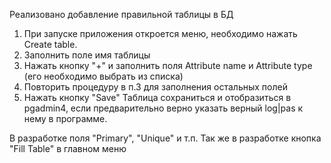 ﻿Реализовано добавление правильной таблицы в БД
 1. При запуске приложения откроется меню, необходимо нажать Create table. 
 2. Заполнить поле имя таблицы
 3. Нажать кнопку "+" и заполнить поля Attribute name и Attribute type (его необходимо выбрать из списка)
 4. Повторить процедуру в п.3 для заполнения остальных полей 
 5. Нажать кнопку "Save"
 Таблица сохраниться и отобразиться в pgadmin4, если предварительно верно указать верный log|pas к нему в программе.
 
 В разработке поля "Primary", "Unique" и т.п.
 Так же в разработке кнопка "Fill Table" в главном меню
